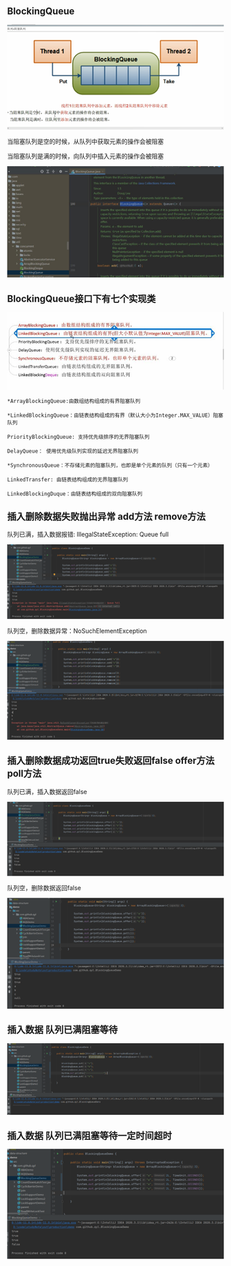 BlockingQueue
---

![img_41.png](img_41.png)

当阻塞队列是空的时候，从队列中获取元素的操作会被阻塞

当阻塞队列是满的时候，向队列中插入元素的操作会被阻塞

![img_42.png](img_42.png)

BlockingQueue接口下有七个实现类
---

![img_43.png](img_43.png)

    *ArrayBlockingQueue:由数组结构组成的有界阻塞队列

    *LinkedBlockingQueue：由链表结构组成的有界（默认大小为Integer.MAX_VALUE）阻塞队列

    PriorityBlockingQueue: 支持优先级排序的无界阻塞队列

    DelayQueue： 使用优先级队列实现的延迟无界阻塞队列

    *SynchronousQueue：不存储元素的阻塞队列，也即是单个元素的队列（只有一个元素）

    LinkedTransfer: 由链表结构组成的无界阻塞队列

    LinkedBlockingDuque：由链表结构组成的双向阻塞队列

插入删除数据失败抛出异常 add方法 remove方法
---

队列已满，插入数据报错: IllegalStateException: Queue full

![img_44.png](img_44.png)

队列空，删除数据异常：NoSuchElementException

![img_45.png](img_45.png)

插入删除数据成功返回true失败返回false offer方法 poll方法
---

队列已满，插入数据返回false

![img_46.png](img_46.png)

队列空，删除数据返回false

![img_47.png](img_47.png)


插入数据 队列已满阻塞等待
---

![img_48.png](img_48.png)


插入数据 队列已满阻塞等待一定时间超时
---

![img_49.png](img_49.png)